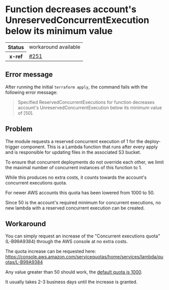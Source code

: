 # Function decreases account's UnreservedConcurrentExecution below its minimum value

<table>
  <tr>
    <th>Status</th>
    <td>workaround available</td>
  </tr>
  <tr>
    <th>x-ref</th>
    <td>
      <a href="https://github.com/milliHQ/terraform-aws-next-js/issues/251">#251</a>
    </td>
  </tr>
</table>

## Error message

After running the initial `terraform apply`, the command fails with the following error message:

> Specified ReservedConcurrentExecutions for function decreases account's UnreservedConcurrentExecution below its minimum value of [50].

## Problem

The module requests a reserved concurrent execution of 1 for the deploy-trigger component.
This is a Lambda function that runs after every apply and is responsible for updating files in the associated S3 bucket.

To ensure that concurrent deployments do not override each other, we limit the maximal number of concurrent instances of this function to 1.

While this produces no extra costs, it counts towards the account's concurrent executions quota.

For newer AWS accounts this quota has been lowered from 1000 to 50.

Since 50 is the account's required minimum for concurrent executions, no new lambda with a reserved concurrent execution can be created.

## Workaround

You can simply request an increase of the "Concurrent executions quota" (L-B99A9384) through the AWS console at no extra costs.

The quota increase can be requested here: https://console.aws.amazon.com/servicequotas/home/services/lambda/quotas/L-B99A9384

Any value greater than 50 should work, the [default quota is 1000](https://docs.aws.amazon.com/lambda/latest/dg/gettingstarted-limits.html#compute-and-storage).

It usually takes 2-3 business days until the increase is granted.
